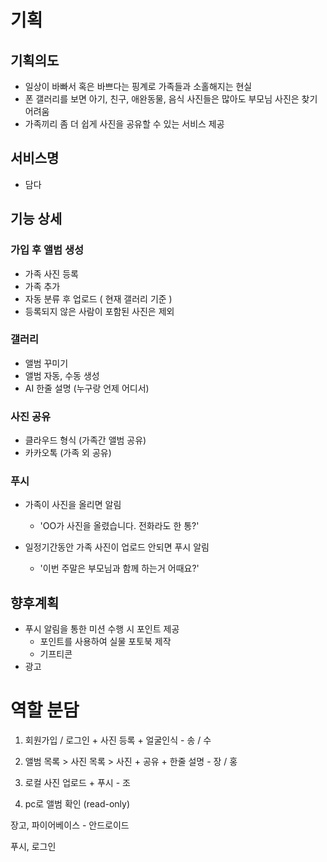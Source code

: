 # 기획

## 기획의도

- 일상이 바빠서 혹은 바쁘다는 핑계로 가족들과 소홀해지는 현실
- 폰 갤러리를 보면 아기, 친구, 애완동물, 음식 사진들은 많아도 부모님 사진은 찾기 어려움
- 가족끼리 좀 더 쉽게 사진을 공유할 수 있는 서비스 제공

## 서비스명

- 담다

## 기능 상세

### 가입 후 앨범 생성

- 가족 사진 등록
- 가족 추가
- 자동 분류 후 업로드 ( 현재 갤러리 기준 )
- 등록되지 않은 사람이 포함된 사진은 제외

### 갤러리

- 앨범 꾸미기
- 앨범 자동, 수동 생성
- AI 한줄 설명 (누구랑 언제 어디서)

### 사진 공유

- 클라우드 형식 (가족간 앨범 공유)
- 카카오톡 (가족 외 공유)

### 푸시

- 가족이 사진을 올리면 알림
  - 'OO가 사진을 올렸습니다. 전화라도 한 통?'

- 일정기간동안 가족 사진이 업로드 안되면 푸시 알림
  - '이번 주말은 부모님과 함께 하는거 어때요?'

## 향후계획

- 푸시 알림을 통한 미션 수행 시 포인트 제공
  - 포인트를 사용하여 실물 포토북 제작
  - 기프티콘
- 광고

# 역할 분담

1. 회원가입 / 로그인 + 사진 등록 + 얼굴인식 - 송 / 수

2. 앨범 목록 > 사진 목록 > 사진 + 공유 + 한줄 설명 - 장 / 홍

3. 로컬 사진 업로드 + 푸시 - 조
4. pc로 앨범 확인 (read-only)

장고, 파이어베이스 - 안드로이드

푸시, 로그인